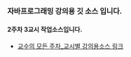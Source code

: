 ### 자바프로그래밍 강의용 깃 소스 입니다.
#### 2주차 3교시 작업소스입니다.
- [교수의 모든 주차_교시별 강의용소스 링크](https://github.com/kimilguk/java/branches/all)
